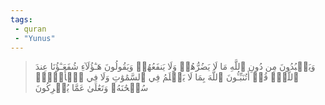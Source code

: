 ```yaml
---
tags: 
 - quran 
 - "Yunus"
---
```


> وَيَعۡبُدُونَ مِن دُونِ ٱللَّهِ مَا لَا يَضُرُّهُمۡ وَلَا يَنفَعُهُمۡ وَيَقُولُونَ هَـٰٓؤُلَآءِ شُفَعَـٰٓؤُنَا عِندَ ٱللَّهِۚ قُلۡ أَتُنَبِّـُٔونَ ٱللَّهَ بِمَا لَا يَعۡلَمُ فِي ٱلسَّمَٰوَٰتِ وَلَا فِي ٱلۡأَرۡضِۚ سُبۡحَٰنَهُۥ وَتَعَٰلَىٰ عَمَّا يُشۡرِكُونَ
